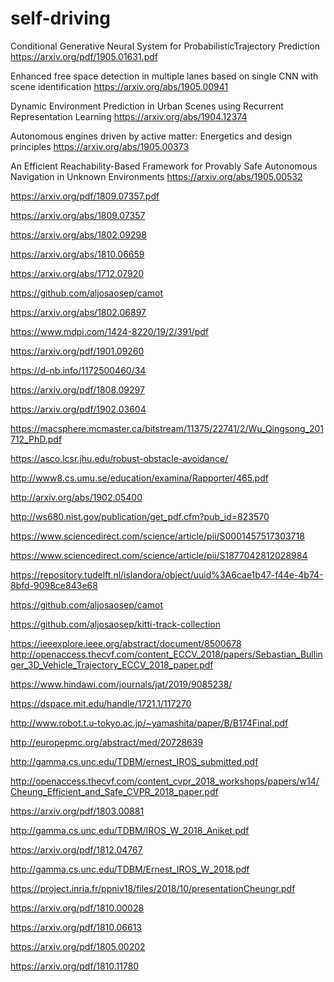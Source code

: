 # self-driving

Conditional Generative Neural System for ProbabilisticTrajectory Prediction
https://arxiv.org/pdf/1905.01631.pdf

Enhanced free space detection in multiple lanes based on single CNN with scene identification
https://arxiv.org/abs/1905.00941

Dynamic Environment Prediction in Urban Scenes using Recurrent Representation Learning
https://arxiv.org/abs/1904.12374

Autonomous engines driven by active matter: Energetics and design principles
https://arxiv.org/abs/1905.00373

An Efficient Reachability-Based Framework for Provably Safe Autonomous Navigation in Unknown Environments
https://arxiv.org/abs/1905.00532

https://arxiv.org/pdf/1809.07357.pdf

https://arxiv.org/abs/1809.07357

https://arxiv.org/abs/1802.09298

https://arxiv.org/abs/1810.06659

https://arxiv.org/abs/1712.07920

https://github.com/aljosaosep/camot

https://arxiv.org/abs/1802.06897

https://www.mdpi.com/1424-8220/19/2/391/pdf

https://arxiv.org/pdf/1901.09260

https://d-nb.info/1172500460/34

https://arxiv.org/pdf/1808.09297

https://arxiv.org/pdf/1902.03604

https://macsphere.mcmaster.ca/bitstream/11375/22741/2/Wu_Qingsong_201712_PhD.pdf

https://asco.lcsr.jhu.edu/robust-obstacle-avoidance/

http://www8.cs.umu.se/education/examina/Rapporter/465.pdf

http://arxiv.org/abs/1902.05400

http://ws680.nist.gov/publication/get_pdf.cfm?pub_id=823570

https://www.sciencedirect.com/science/article/pii/S0001457517303718

https://www.sciencedirect.com/science/article/pii/S1877042812028984


https://repository.tudelft.nl/islandora/object/uuid%3A6cae1b47-f44e-4b74-8bfd-9098ce843e68

https://github.com/aljosaosep/camot

https://github.com/aljosaosep/kitti-track-collection

https://ieeexplore.ieee.org/abstract/document/8500678
http://openaccess.thecvf.com/content_ECCV_2018/papers/Sebastian_Bullinger_3D_Vehicle_Trajectory_ECCV_2018_paper.pdf

https://www.hindawi.com/journals/jat/2019/9085238/

https://dspace.mit.edu/handle/1721.1/117270

http://www.robot.t.u-tokyo.ac.jp/~yamashita/paper/B/B174Final.pdf

http://europepmc.org/abstract/med/20728639

http://gamma.cs.unc.edu/TDBM/ernest_IROS_submitted.pdf

http://openaccess.thecvf.com/content_cvpr_2018_workshops/papers/w14/Cheung_Efficient_and_Safe_CVPR_2018_paper.pdf

https://arxiv.org/pdf/1803.00881

http://gamma.cs.unc.edu/TDBM/IROS_W_2018_Aniket.pdf

https://arxiv.org/pdf/1812.04767

http://gamma.cs.unc.edu/TDBM/Ernest_IROS_W_2018.pdf

https://project.inria.fr/ppniv18/files/2018/10/presentationCheungr.pdf

https://arxiv.org/pdf/1810.00028

https://arxiv.org/pdf/1810.06613

https://arxiv.org/pdf/1805.00202

https://arxiv.org/pdf/1810.11780

